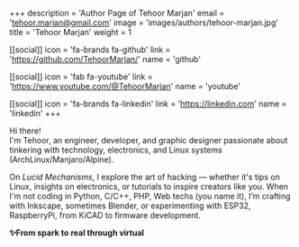 +++
description = 'Author Page of Tehoor Marjan'
email = 'tehoor.marjan@gmail.com'
image = 'images/authors/tehoor-marjan.jpg'
title = 'Tehoor Marjan'
weight = 1

[[social]]
  icon = 'fa-brands fa-github'
  link = 'https://github.com/TehoorMarjan/'
  name = 'github'

[[social]]
  icon = 'fab fa-youtube'
  link = 'https://www.youtube.com/@TehoorMarjan'
  name = 'youtube'

[[social]]
  icon = 'fa-brands fa-linkedin'
  link = 'https://linkedin.com'
  name = 'linkedin'
+++

Hi there!  
I'm Tehoor, an engineer, developer, and graphic designer passionate about
tinkering with technology, electronics, and Linux systems
(ArchLinux/Manjaro/Alpine).

On _Lucid Mechanisms_, I explore the art of hacking — whether it's tips on
Linux, insights on electronics, or tutorials to inspire creators like you. When
I'm not coding in Python, C/C++, PHP, Web techs (you name it), I’m crafting with
Inkscape, sometimes Blender, or experimenting with ESP32, RaspberryPi, from
KiCAD to firmware development.

**✨From spark to real through virtual**
